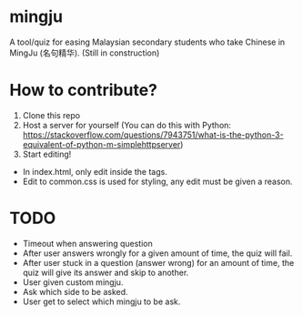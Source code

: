 # mingju
A tool/quiz for easing Malaysian secondary students who take Chinese in MingJu (名句精华). (Still in construction)

# How to contribute?
1. Clone this repo
2. Host a server for yourself (You can do this with Python: https://stackoverflow.com/questions/7943751/what-is-the-python-3-equivalent-of-python-m-simplehttpserver)
3. Start editing!

- In index.html, only edit inside the <body> tags.
- Edit to common.css is used for styling, any edit must be given a reason.

# TODO
* Timeout when answering question
* After user answers wrongly for a given amount of time, the quiz will fail.
* After user stuck in a question (answer wrong) for an amount of time, the quiz will give its answer and skip to another.
* User given custom mingju.
* Ask which side to be asked.
* User get to select which mingju to be ask.